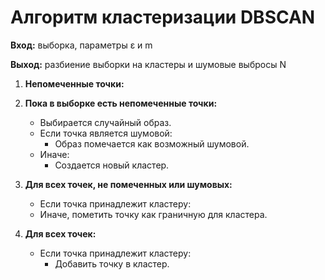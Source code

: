 # Алгоритм кластеризации DBSCAN

**Вход:** выборка, параметры ε и m

**Выход:** разбиение выборки на кластеры и шумовые выбросы N

1. **Непомеченные точки:**

2. **Пока в выборке есть непомеченные точки:**
   - Выбирается случайный образ.
   - Если точка является шумовой:
     - Образ помечается как возможный шумовой.
   - Иначе:
     - Создается новый кластер.

3. **Для всех точек, не помеченных или шумовых:**
   - Если точка принадлежит кластеру:
   - Иначе, пометить точку как граничную для кластера.

4. **Для всех точек:**
   - Если точка принадлежит кластеру:
     - Добавить точку в кластер.